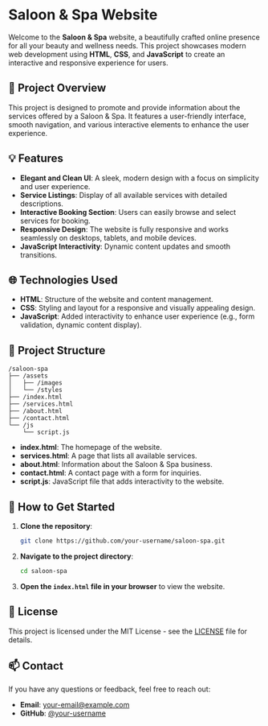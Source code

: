 
# Saloon & Spa Website

Welcome to the **Saloon & Spa** website, a beautifully crafted online presence for all your beauty and wellness needs. This project showcases modern web development using **HTML**, **CSS**, and **JavaScript** to create an interactive and responsive experience for users.

## 🚀 Project Overview

This project is designed to promote and provide information about the services offered by a Saloon & Spa. It features a user-friendly interface, smooth navigation, and various interactive elements to enhance the user experience.

## 💡 Features

- **Elegant and Clean UI**: A sleek, modern design with a focus on simplicity and user experience.
- **Service Listings**: Display of all available services with detailed descriptions.
- **Interactive Booking Section**: Users can easily browse and select services for booking.
- **Responsive Design**: The website is fully responsive and works seamlessly on desktops, tablets, and mobile devices.
- **JavaScript Interactivity**: Dynamic content updates and smooth transitions.

## 🌐 Technologies Used

- **HTML**: Structure of the website and content management.
- **CSS**: Styling and layout for a responsive and visually appealing design.
- **JavaScript**: Added interactivity to enhance user experience (e.g., form validation, dynamic content display).

## 📁 Project Structure

```
/saloon-spa
├── /assets
│   ├── /images
│   └── /styles
├── /index.html
├── /services.html
├── /about.html
├── /contact.html
└── /js
    └── script.js
```

- **index.html**: The homepage of the website.
- **services.html**: A page that lists all available services.
- **about.html**: Information about the Saloon & Spa business.
- **contact.html**: A contact page with a form for inquiries.
- **script.js**: JavaScript file that adds interactivity to the website.

## 🌱 How to Get Started

1. **Clone the repository**:
   ```bash
   git clone https://github.com/your-username/saloon-spa.git
   ```
2. **Navigate to the project directory**:
   ```bash
   cd saloon-spa
   ```
3. **Open the `index.html` file in your browser** to view the website.

## 📝 License

This project is licensed under the MIT License - see the [LICENSE](LICENSE) file for details.

## 📫 Contact

If you have any questions or feedback, feel free to reach out:

- **Email**: your-email@example.com
- **GitHub**: [@your-username](https://github.com/your-username)
